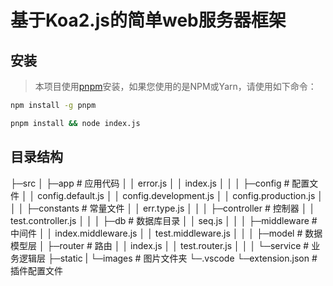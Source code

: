 # 基于Koa2.js的简单web服务器框架

## 安装

> 本项目使用[pnpm](https://www.pnpm.cn/)安装，如果您使用的是NPM或Yarn，请使用如下命令：
```bash
npm install -g pnpm
```

```bash
pnpm install && node index.js
```

## 目录结构

├─src
│  ├─app # 应用代码
│  │      error.js
│  │      index.js
│  │
│  ├─config # 配置文件
│  │      config.default.js
│  │      config.development.js
│  │      config.production.js
│  │
│  ├─constants # 常量文件
│  │      err.type.js
│  │
│  ├─controller # 控制器
│  │      test.controller.js
│  │
│  ├─db # 数据库目录
│  │      seq.js
│  │
│  ├─middleware # 中间件
│  │      index.middleware.js
│  │      test.middleware.js
│  │
│  ├─model # 数据模型层
│  ├─router # 路由
│  │      index.js
│  │      test.router.js
│  │
│  └─service # 业务逻辑层
├─static
|   └─images # 图片文件夹
└─.vscode
    └─extension.json # 插件配置文件
